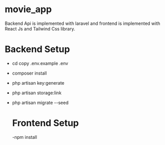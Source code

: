 # movie_app
 
Backend Api is implemented with laravel and frontend is implemented with React Js and Tailwind Css library.

# Backend Setup
- cd copy .env.example .env
- composer install
- php artisan key:generate
- php artisan storage:link
- php artisan migrate --seed

  # Frontend Setup
  -npm install
